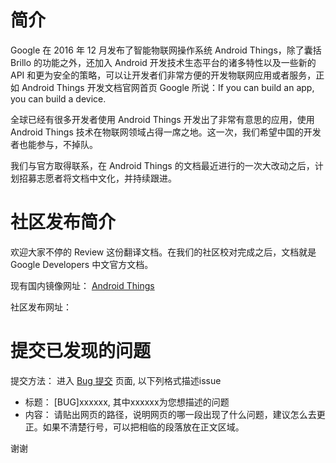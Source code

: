 # 简介
 
Google 在 2016 年 12 月发布了智能物联网操作系统 Android Things，除了囊括 Brillo 的功能之外，还加入 Android 开发技术生态平台的诸多特性以及一些新的 API 和更为安全的策略，可以让开发者们非常方便的开发物联网应用或者服务，正如 Android Things 开发文档官网首页 Google 所说：If you can build an app, you can build a device.

全球已经有很多开发者使用 Android Things 开发出了非常有意思的应用，使用 Android Things 技术在物联网领域占得一席之地。这一次，我们希望中国的开发者也能参与，不掉队。

我们与官方取得联系，在 Android Things 的文档最近进行的一次大改动之后，计划招募志愿者将文档中文化，并持续跟进。

# 社区发布简介

欢迎大家不停的 Review 这份翻译文档。在我们的社区校对完成之后，文档就是 Google Developers 中文官方文档。

现有国内镜像网址： [Android Things](https://developer.android.google.cn/things)

社区发布网址： 

# 提交已发现的问题

提交方法： 进入 [Bug 提交](https://github.com/gdsub/atdocs/issues/new) 页面, 以下列格式描述issue

* 标题： [BUG]xxxxxx,  其中xxxxxx为您想描述的问题
* 内容： 请贴出网页的路径，说明网页的哪一段出现了什么问题，建议怎么去更正。如果不清楚行号，可以把相临的段落放在正文区域。 

谢谢

